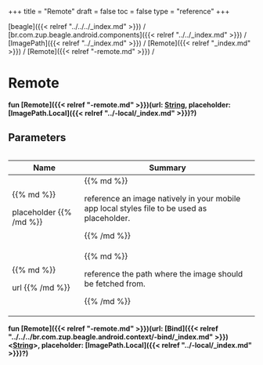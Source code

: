 +++
title = "Remote"
draft = false
toc = false
type = "reference"
+++

[beagle]({{< relref "../../../_index.md" >}}) / [br.com.zup.beagle.android.components]({{< relref "../../_index.md" >}}) / [ImagePath]({{< relref "../_index.md" >}}) / [Remote]({{< relref "_index.md" >}}) / [Remote]({{< relref "-remote.md" >}}) / 



# Remote  
  
<b><b>fun [Remote]({{< relref "-remote.md" >}})(url: [String](https://kotlinlang.org/api/latest/jvm/stdlib/kotlin/-string/index.html), placeholder: [ImagePath.Local]({{< relref "../-local/_index.md" >}})?)</b></b>  




## Parameters  
<table>
  
  
<table>
  
<thead>
<tr>
<th>
Name  
</th>
<th>
Summary  
</th>
  
</tr>
</thead>
<tbody>
<tr>
<td>
{{% md %}}

placeholder
{{% /md %}}
</td>
<td>
{{% md %}}



reference an image natively in your mobile app local styles file to be used as placeholder.


{{% /md %}}
</td>
</tr>

<tr>
<td>
{{% md %}}

url
{{% /md %}}
</td>
<td>
{{% md %}}



reference the path where the image should be fetched from.


{{% /md %}}
</td>
</tr>

</tbody>
</table>
  
</table>
  
  
<b><b>fun [Remote]({{< relref "-remote.md" >}})(url: [Bind]({{< relref "../../../br.com.zup.beagle.android.context/-bind/_index.md" >}})<[String](https://kotlinlang.org/api/latest/jvm/stdlib/kotlin/-string/index.html)>, placeholder: [ImagePath.Local]({{< relref "../-local/_index.md" >}})?)</b></b>  



